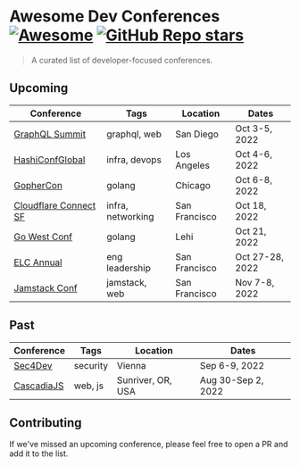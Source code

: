 # Awesome Dev Conferences [![Awesome](https://awesome.re/badge-flat2.svg)](https://awesome.re) [![GitHub Repo stars](https://img.shields.io/github/stars/warrant-dev/awesome-dev-conferences?style=social)](https://github.com/warrant-dev/awesome-dev-conferences)

> A curated list of developer-focused conferences.

## Upcoming

| Conference | Tags | Location | Dates |
| ---------- | ---- | -------- | ----- |
| [GraphQL Summit](https://summit.graphql.com/event/9cabb0aa-eb3c-4bfd-bf74-3dcc4c82c066/summary) | graphql, web | San Diego | Oct 3-5, 2022 |
| [HashiConfGlobal](https://hashiconf.com/global/) | infra, devops | Los Angeles | Oct 4-6, 2022 |
| [GopherCon](https://www.gophercon.com/) | golang | Chicago | Oct 6-8, 2022 |
| [Cloudflare Connect SF](https://events.www.cloudflare.com/flow/cloudflare/connect22sf/landing/page/page) | infra, networking | San Francisco | Oct 18, 2022 |
| [Go West Conf](https://www.gowestconf.com/) | golang | Lehi | Oct 21, 2022 |
| [ELC Annual](https://sfelc.com/annual2022) | eng leadership | San Francisco | Oct 27-28, 2022 |
| [Jamstack Conf](https://jamstack.org/conf/) | jamstack, web | San Francisco | Nov 7-8, 2022 |

## Past

| Conference | Tags | Location | Dates |
| ---------- | ---- | -------- | ----- |
| [Sec4Dev](https://sec4dev.io/) | security | Vienna | Sep 6-9, 2022 |
| [CascadiaJS](https://2022.cascadiajs.com/) | web, js | Sunriver, OR, USA | Aug 30-Sep 2, 2022 |


## Contributing

If we've missed an upcoming conference, please feel free to open a PR and add it to the list.
